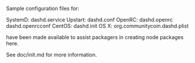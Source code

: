 Sample configuration files for:

SystemD: dashd.service
Upstart: dashd.conf
OpenRC:  dashd.openrc
         dashd.openrcconf
CentOS:  dashd.init
OS X:    org.communitycoin.dashd.plist

have been made available to assist packagers in creating node packages here.

See doc/init.md for more information.
